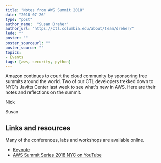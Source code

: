```yaml
---
title: "Notes from AWS Summit 2018"
date: "2018-07-26"
type: "post"
author_name:  "Susan Dreher"
author_url: "https://ctl.columbia.edu/about/team/dreher/"
lede: ""
poster: ""
poster_sourceurl: ""
poster_source: ""
topics: 
- Events
tags: [aws, security, python]
---
```


Amazon continues to court the cloud community by sponsoring free summits around
the world. Two of our CTL developers trekked down to NYC's Javitts Center last
week to see what's new in AWS. Here are their notes and reflections on the summit.

Nick

Susan



## Links and resources
Many of the conferences, labs and workshops are available online.
* [Keynote](https://live.awsevents.com/new-york-summit/)
* [AWS Summit Series 2018 NYC on YouTube](https://www.youtube.com/playlist?list=PLhr1KZpdzukexipiMK8t6T8KVcIIkKNl2)

